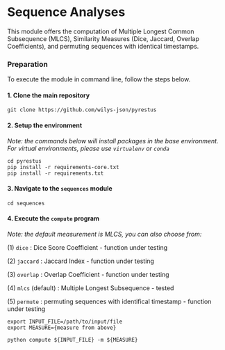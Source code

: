 # Sequence Analyses

This module offers the computation of Multiple Longest Common Subsequence (MLCS), Similarity Measures (Dice, Jaccard, Overlap Coefficients), and permuting sequences with identical timestamps.

### Preparation

To execute the module in command line, follow the steps below.

#### 1. Clone the main repository

```
git clone https://github.com/wilys-json/pyrestus
```

#### 2. Setup the environment

*Note: the commands below will install packages in the base environment. For virtual environments, please use `virtualenv` or `conda`*

```
cd pyrestus
pip install -r requirements-core.txt
pip install -r requirements.txt
```

#### 3. Navigate to the `sequences` module

```
cd sequences
```

#### 4. Execute the `compute` program

*Note: the default measurement is MLCS, you can also choose from:*

(1) `dice` : Dice Score Coefficient - function under testing

(2) `jaccard` : Jaccard Index - function under testing

(3) `overlap` : Overlap Coefficient - function under testing

(4) `mlcs` (default) : Multiple Longest Subsequence - tested

(5) `permute` : permuting sequences with identifical timestamp - function under testing


```
export INPUT_FILE=/path/to/input/file
export MEASURE={measure from above}

python compute ${INPUT_FILE} -m ${MEASURE}
```


